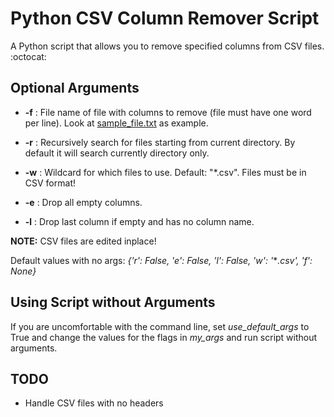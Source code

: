# Python CSV Column Remover Script
A Python script that allows you to remove specified columns from CSV files.  :octocat: 


## Optional Arguments

* **-f** : File name of file with columns to remove (file must have one word per line). Look at [sample_file.txt](https://github.com/ashkan25/Python-CSV-Column-Remover/blob/master/sample_file.txt) as example.

* **-r** : Recursively search for files starting from current directory. By default it will search currently directory only.

* **-w** : Wildcard for which files to use. Default: "\*.csv". Files must be in CSV format!

* **-e** : Drop all empty columns.

* **-l** : Drop last column if empty and has no column name.

**NOTE:** CSV files are edited inplace!

Default values with no args: *{'r': False, 'e': False, 'l': False, 'w': '*\**.csv', 'f': None}*


## Using Script without Arguments

If you are uncomfortable with the command line, set *use_default_args* to True and change the values for the flags in *my_args* and run script without arguments.

## TODO

* Handle CSV files with no headers

